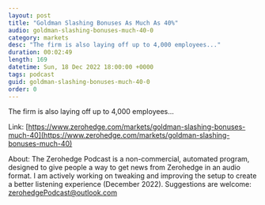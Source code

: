 ```yaml
---
layout: post
title: "Goldman Slashing Bonuses As Much As 40%"
audio: goldman-slashing-bonuses-much-40-0
category: markets
desc: "The firm is also laying off up to 4,000 employees..."
duration: 00:02:49
length: 169
datetime: Sun, 18 Dec 2022 18:00:00 +0000
tags: podcast
guid: goldman-slashing-bonuses-much-40-0
order: 0
---
```

The firm is also laying off up to 4,000 employees...

Link: [https://www.zerohedge.com/markets/goldman-slashing-bonuses-much-40](https://www.zerohedge.com/markets/goldman-slashing-bonuses-much-40)

About: The Zerohedge Podcast is a non-commercial, automated program, designed to give people a way to get news from Zerohedge in an audio format.  I am actively working on tweaking and improving the setup to create a better listening experience (December 2022).  Suggestions are welcome: [zerohedgePodcast@outlook.com](mailto:zerohedgePodcast@outlook.com)